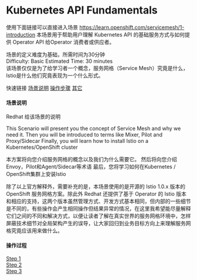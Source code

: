 # Kubernetes API Fundamentals

使用下面链接可以直接进入场景
https://learn.openshift.com/servicemesh/1-introduction
本场景用于帮助用户理解 Kubernetes API 的基础服务方式与如何提供 Operator API 给Operator 消费者或供应者。

场景的定义难度为基础，所需时间为30分钟<br>
   Difficulty: Basic  Estimated Time: 30 minutes    <br>
该场景仅仅是为了给学习者一个概念，服务网格（Service Mesh）究竟是什么，Istio是什么他们究竟表现为一个什么形式。

快速链接
[场景说明](#场景说明)
[操作步骤](#操作步骤)
[其它](#其它)

#### 场景说明
Redhat 给该场景的说明

This Scenario will present you the concept of Service Mesh and why we need it.
Then you will be introduced to terms like Mixer, Pilot and Proxy/Sidecar
Finally, you will learn how to install Istio on a Kubernetes/OpenShift cluster

本方案将向您介绍服务网格的概念以及我们为什么需要它。
然后将向您介绍Envoy，Pilot和Agent/Sidecar等术语
最后，您将学习如何在Kubernetes / OpenShift集群上安装Istio

除了以上官方解释外，需要补充的是，本场景使用的是开源的 Istio 1.0.x 版本的 OpenShift 服务网格方案。除此外 Redhat 还提供了基于 Operator 的 Istio 版本和相应的支持，这两个版本虽然管理方式、开发方式基本相同，但内部的一些细节是不同的，有些操作会产生相同操作但结果异常的情况，在这里我希望能尽量解释它们之间的不同和解决方式，以便让读者了解在真实世界的服务网格环境中，怎样屏蔽技术细节对全局架构产生的误导，让大家回归到业务目标方向上来理解服务网格究竟应该用来做什么。


#### 操作过程
[Step 1](istio_intro/Step1.md) <br>
[Step 2](istio_intro/Step2.md) <br>
[Step 3](istio_intro/Step3.md) <br>
